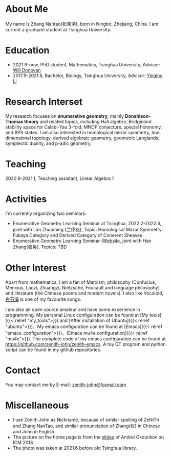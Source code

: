 # About Me
My name is Zhang Nantao(张南涛), born in Ningbo, Zhejiang, China. I am current a graduate student at Tsinghua University. 

# Education
- 2021.9-now, PhD student, Mathematics, Tsinghua University, Advisor: [Will Donovan](https://w-donovan.github.io/)
- 2017.9-2021.6, Bachelor, Biology, Tsinghua University, Advisor: [Yinqing Li](http://web.mit.edu/yinqingl/www/)

# Research Interset
My research focuses on **enumerative geometry**, mainly **Donaldson-Thomas theory** and related topics, including Hall algebra, Bridgeland stability space for Calabi-Yau 3-fold, MNOP conjecture, special holonomy, and BPS states. I am also interested in homological mirror symmetry, low dimensional topology, derived algebraic geometry, geometric Langlands, symplectic duality, and p-adic geometry.

# Teaching
2020.9-2021.1, Teaching assistant, Linear Algebra 1

# Activities
I'm currently organizing two seminars:
- Enumerative Geometry Learning Seminar at Tsinghua, 2022.2-2022.6, joint with Lan Zhuoming (兰倬铭), Topic: Homological Mirror Symmetry: Fukaya Category and Derived Category of Coherent Sheaves
- Enumerative Geometry Learning Seminar ([Website](https://yau-msc-events.github.io/seminars.html), joint with Hao Zhang(张昊), Topics: TBD

# Other Interest
Apart from mathematics, I am a fan of Marxism, philosophy (Confucius, Mencius, Laozi, Zhuangzi, Nietzsche, Foucault and language philosophy) and literature (the Chinese poems and modern novels). I also like Vocaloid, [白石溪](https://www.bilibili.com/video/BV1Ws411X7BJ) is one of my favourite songs.

I am also an open source amateur and have some experience in programming. My personal Linux configuration can be found at [My tools]({{< relref "my_tools">}}) and [After installation of Ubuntu]({{< relref "ubuntu">}})。My emacs configuration can be found at [Emacs]({{< relref "emacs_configuration">}})，[Emacs mu4e configuration]({{< relref "mu4e">}}). The complete code of my emacs configuration can be found at <https://github.com/zenith-john/zenith-emacs>. A toy QT program and python script can be found in my github repositories.

# Contact
You may contact me by E-mail: [zenith-john@foxmail.com](mailto:zenith-john/foxmail.com)

# Miscellaneous
- I use Zenith John as Nickname, because of similar spelling of ZeNiTh and Zhang NanTao, and similar pronunciation of Zhang(张) in Chinese and John in English.
- The picture on the home page is from the
[slides](http://www.math.columbia.edu/%7Eokounkov/icm.pdf) of Andrei Okounkov on ICM 2018.
- The photo was taken at 2021.6 before old Tsinghua library.
